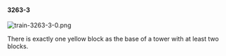 #### 3263-3
![train-3263-3-0.png](https://github.com/lil-lab/nlvr/raw/master/nlvr/train/images/44/train-3263-3-0.png "train-3263-3-0.png")

There is exactly one yellow block as the base of a tower with at least two blocks.